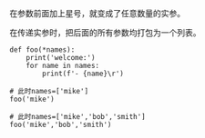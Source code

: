 
在参数前面加上星号，就变成了任意数量的实参。

在传递实参时，把后面的所有参数均打包为一个列表。

```
def foo(*names):
    print('welcome:')
    for name in names:
        print(f'- {name}\r')

# 此时names=['mike']
foo('mike')

# 此时names=['mike','bob','smith']
foo('mike','bob','smith')
```